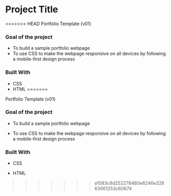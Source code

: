 # Project Title

<<<<<<< HEAD
Portfolio Template (v01)

### Goal of the project

- To build a sample portfolio webpage
- To use CSS to make the webpage responsive on all devices by following a mobile-first design process

### Built With

- CSS
- HTML
=======


Portfolio Template (v01)



### Goal of the project



- To build a sample portfolio webpage

- To use CSS to make the webpage responsive on all devices by following a mobile-first design process



### Built With



- CSS

- HTML



>>>>>>> a1083c8d252278480e8246e32663061253c60674
